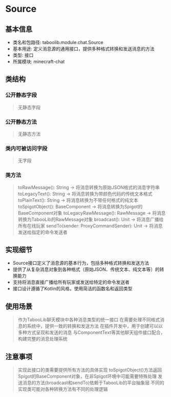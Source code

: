 # Source
## 基本信息
- 类名和包路径: taboolib.module.chat.Source
- 基本用途: 定义消息源的通用接口，提供多种格式转换和发送消息的方法
- 类型: 接口
- 所属模块: minecraft-chat

## 类结构
### 公开静态字段
> 无静态字段

### 公开静态方法
> 无静态方法

### 类内可被访问字段
> 无字段

### 类方法
> toRawMessage(): String -> 将消息转换为原始JSON格式的消息字符串
> toLegacyText(): String -> 将消息转换为带颜色代码的传统文本格式
> toPlainText(): String -> 将消息转换为不带任何格式的纯文本
> toSpigotObject(): BaseComponent -> 将消息转换为Spigot的BaseComponent对象
> toLegacyRawMessage(): RawMessage -> 将消息转换为TabooLib的RawMessage对象
> broadcast(): Unit -> 将消息广播给所有在线玩家
> sendTo(sender: ProxyCommandSender): Unit -> 将消息发送给指定的命令发送者

## 实现细节
- Source接口定义了消息源的基本行为，包括多种格式转换和发送方法
- 提供了从复杂消息对象到各种格式（原始JSON、传统文本、纯文本等）的转换能力
- 支持将消息直接广播给所有玩家或发送给特定的命令发送者
- 接口设计遵循了Kotlin的风格，使用简洁的函数名和返回类型

## 使用场景
> 作为TabooLib聊天模块中各种消息类型的统一接口
> 在需要处理不同格式消息的系统中，提供一致的转换和发送方法
> 在插件开发中，用于创建可以以多种方式呈现和发送的消息
> 与ComponentText等其他聊天组件接口配合，构建完整的消息处理系统

## 注意事项
> 实现此接口的类需要提供所有方法的具体实现
> toSpigotObject()方法返回Spigot的BaseComponent对象，在非Spigot环境中可能需要特殊处理
> 发送消息的方法(broadcast和sendTo)依赖于TabooLib的平台抽象层
> 不同的实现类可能对各种转换方法有不同的处理逻辑
